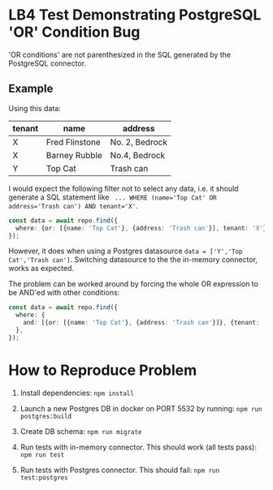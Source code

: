 # LB4 Test Demonstrating PostgreSQL 'OR' Condition Bug

'OR conditions' are not parenthesized in the SQL generated by the PostgreSQL connector.

## Example

Using this data:

| tenant | name           | address        |
| ------ | -------------- | -------------- |
| X      | Fred Flinstone | No. 2, Bedrock |
| X      | Barney Rubble  | No.4, Bedrock  |
| Y      | Top Cat        | Trash can      |

I would expect the following filter not to select any data, i.e. it should generate a SQL statement like ` ... WHERE (name='Top Cat' OR address='Trash can') AND tenant='X'`.

```typescript
const data = await repo.find({
  where: {or: [{name: 'Top Cat'}, {address: 'Trash can'}], tenant: 'X'},
});
```

However, it does when using a Postgres datasource `data = ['Y','Top Cat','Trash can']`.
Switching datasource to the the in-memory connector, works as expected.

The problem can be worked around by forcing the whole OR expression to be AND'ed with other conditions:

```typescript
const data = await repo.find({
  where: {
    and: [{or: [{name: 'Top Cat'}, {address: 'Trash can'}]}, {tenant: 'X'}],
  },
});
```

# How to Reproduce Problem

1. Install dependencies: `npm install`

2. Launch a new Postgres DB in docker on PORT 5532 by running: `npm run postgres:build`

3. Create DB schema: `npm run migrate`

4. Run tests with in-memory connector. This should work (all tests pass): `npm run test`

5. Run tests with Postgres connector. This should fail: `npm run test:postgres`
